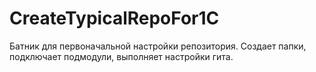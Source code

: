 # CreateTypicalRepoFor1C

Батник для первоначальной настройки репозитория. Создает папки, подключает подмодули, выполняет настройки гита.
